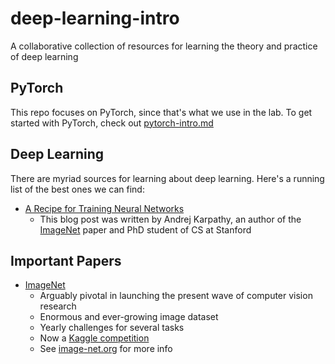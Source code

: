 # deep-learning-intro
A collaborative collection of resources for learning the theory and practice of deep learning


## PyTorch
This repo focuses on PyTorch, since that's what we use in the lab. To get
started with PyTorch, check out
[pytorch-intro.md](https://github.com/AudreyBeard/deep-learning-resources/blob/master/pytorch-intro)

## Deep Learning
There are myriad sources for learning about deep learning. Here's a running
list of the best ones we can find:
- [A Recipe for Training Neural Networks](https://karpathy.github.io/2019/04/25/recipe/)
    - This blog post was written by Andrej Karpathy, an author of the
      [ImageNet](https://arxiv.org/pdf/1409.0575.pdf) paper and PhD student of
      CS at Stanford

## Important Papers
- [ImageNet](https://arxiv.org/pdf/1409.0575.pdf)
    - Arguably pivotal in launching the present wave of computer vision research
    - Enormous and ever-growing image dataset
    - Yearly challenges for several tasks
    - Now a [Kaggle competition](https://www.kaggle.com/c/imagenet-object-localization-challenge)
    - See [image-net.org](http://www.image-net.org/) for more info
